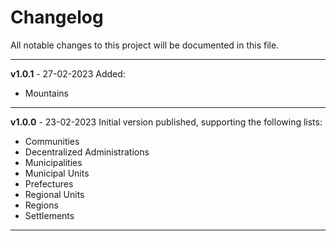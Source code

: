 # Changelog

All notable changes to this project will be documented in this file.

---

**v1.0.1** - 27-02-2023
Added:

- Mountains

---

**v1.0.0** - 23-02-2023
Initial version published, supporting the following lists:

- Communities
- Decentralized Administrations
- Municipalities
- Municipal Units
- Prefectures
- Regional Units
- Regions
- Settlements

---
